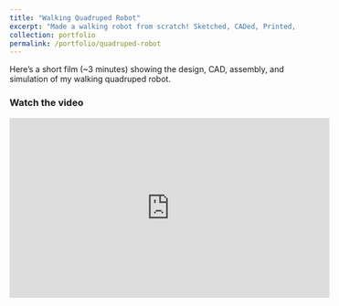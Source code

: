```yaml
---
title: "Walking Quadruped Robot"
excerpt: "Made a walking robot from scratch! Sketched, CADed, Printed, and trained to walk in a 3D simulated environment. <br/><img src='/images/500x300.png'>"
collection: portfolio
permalink: /portfolio/quadruped-robot
---
```


Here’s a short film (~3 minutes) showing the design, CAD, assembly, and simulation of my walking quadruped robot.

### Watch the video

<iframe width="560" height="315" src="https://www.youtube.com/embed/uqOfbgLYtHI" 
frameborder="0" allowfullscreen></iframe>
